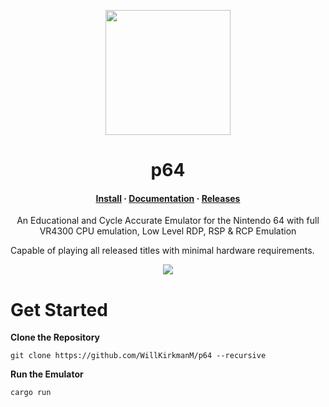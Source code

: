 <p align="center">
  <img src="https://github.com/user-attachments/assets/4d8ae246-fa67-4b39-a2e4-072c7f09c577" width=200 />
</p>
<h1 align="center">p64</h1>

<h4 align="center">
  <a href="#get-started">Install</a>
  ·
  <a href="https://p64.parson.dev/">Documentation</a>
  ·
  <a href="https://github.com/WillKirkmanM/p64/releases">Releases</a>
</h4>

<p align="center">An Educational and Cycle Accurate Emulator for the Nintendo 64 with full VR4300 CPU emulation, Low Level RDP, RSP & RCP Emulation</p>

Capable of playing all released titles with minimal hardware requirements.
<p align="center">
  <img src="https://github.com/user-attachments/assets/569dd662-2068-4767-a5d4-416603a3c2d6" />
</p>


# Get Started
**Clone the Repository**
```
git clone https://github.com/WillKirkmanM/p64 --recursive
```

**Run the Emulator**
```
cargo run
```
